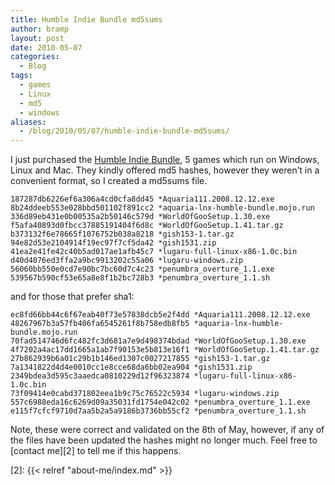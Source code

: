 ```yaml
---
title: Humble Indie Bundle md5sums
author: bramp
layout: post
date: 2010-05-07
categories:
  - Blog
tags:
  - games
  - Linux
  - md5
  - windows
aliases:
  - /blog/2010/05/07/humble-indie-bundle-md5sums/
---
```

I just purchased the [Humble Indie Bundle][1], 5 games which run on Windows, Linux and Mac. They kindly offered md5 hashes, however they weren&#8217;t in a convenient format, so I created a md5sums file.

```text
187287db6226ef6a306a4cd0cfa8dd45 *Aquaria111.2008.12.12.exe
8b24ddeeb553e028bbd501102f891cc2 *aquaria-lnx-humble-bundle.mojo.run
336d89eb431e0b00535a2b50146c579d *WorldOfGooSetup.1.30.exe
f5afa40893d0fbcc37885191404f6d8c *WorldOfGooSetup.1.41.tar.gz
b373132f6e78665f1076752b038a8218 *gish153-1.tar.gz
94e82d53e2104914f19ec97f7cf5da42 *gish1531.zip
41ea2e41fe42c40b5ad017ae1afb45c7 *lugaru-full-linux-x86-1.0c.bin
d40d4076ed3ffa2a9bc9913202c55a06 *lugaru-windows.zip
56060bb550e0cd7e90bc7bc60d7c4c23 *penumbra_overture_1.1.exe
539567b590cf53e65a8e8f1b2bc728b3 *penumbra_overture_1.1.sh
```

and for those that prefer sha1:

```text
ec8fd66bb44c6f67eab40f73e57838dcb5e2f4dd *Aquaria111.2008.12.12.exe
48267967b3a57fb406fa6545261f8b758edb8fb5 *aquaria-lnx-humble-bundle.mojo.run
70fad514746d6fc482fc3d681a7e9d498374bdad *WorldOfGooSetup.1.30.exe
4f7202a4ac17dd1665a1ab7f90153e5b813e16f1 *WorldOfGooSetup.1.41.tar.gz
27b862939b6a01c29b1b146ed1307c0027217855 *gish153-1.tar.gz
7a1341822d4d4e0010cc1e8cce68da6bb02ea904 *gish1531.zip
2349bdea3d595c3aaedca0810229d12f96323874 *lugaru-full-linux-x86-1.0c.bin
73f09414e0cabd371802eea1b9c75c76522c5934 *lugaru-windows.zip
557c6988eda16c6269d09a35031fd1754e042c02 *penumbra_overture_1.1.exe
e115f7cfcf9710d7aa5b2a5a9186b3736bb55cf2 *penumbra_overture_1.1.sh
```

Note, these were correct and validated on the 8th of May, however, if any of the files have been updated the hashes might no longer much. Feel free to [contact me][2] to tell me if this happens.

 [1]: http://www.wolfire.com/humble
 [2]: {{< relref "about-me/index.md" >}}
 